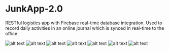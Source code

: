 # JunkApp-2.0
RESTful logistics app with Firebase real-time database integration. Used to record daily activities in an online journal which is synced in real-time to the office

![alt text](https://www.tomkatcreative.com/img/roi-user_auth.gif) ![alt text](https://www.tomkatcreative.com/img/roi-create_journal.gif)
![alt text](https://www.tomkatcreative.com/img/roi-add_view_job.gif) ![alt text](https://www.tomkatcreative.com/img/roi-add_view_dump.gif) ![alt text](https://www.tomkatcreative.com/img/roi-custom_calc.gif) ![alt text](https://www.tomkatcreative.com/img/roi-dump_info.gif)
![alt text](https://www.tomkatcreative.com/img/roi-archive_journal.gif)  
